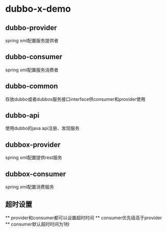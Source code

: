 # dubbo-x-demo

## dubbo-provider  
spring xml配置服务提供者

## dubbo-consumer
spring xml配置服务消费者

## dubbo-common
存放dubbo或者dubbox服务接口interface供consumer和provider使用

## dubbo-api
使用dubbo的java api注册、发现服务

## dubbox-provider
spring xml配置提供rest服务

## dubbox-consumer
spring xml配置消费服务

## 超时设置

** provider和consumer都可以设置超时时间
** consumer优先级高于provider
** consumer默认超时时间为1秒
